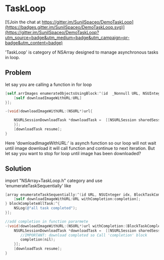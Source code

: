 # TaskLoop

[![Join the chat at https://gitter.im/SunilSpaceo/DemoTaskLoop](https://badges.gitter.im/SunilSpaceo/DemoTaskLoop.svg)](https://gitter.im/SunilSpaceo/DemoTaskLoop?utm_source=badge&utm_medium=badge&utm_campaign=pr-badge&utm_content=badge)

'TaskLoop' is category of NSArray designed to manage asynchronous tasks in loop. 

## Problem
let say you are calling a function in for loop

```objective-c
[self.arrImages enumerateObjectsUsingBlock:^(id  _Nonnull URL, NSUInteger idx, BOOL * _Nonnull stop) {
	[self downloadImageWithURL:URL]
}];

-(void)downloadImageWithURL:(NSURL*)url{

    NSURLSessionDownloadTask *downloadTask =  [[NSURLSession sharedSession] downloadTaskWithURL:url completionHandler:^(NSURL * _Nullable location, NSURLResponse * _Nullable response, NSError * _Nullable error) {
    }];
    [downloadTask resume];
}
```

Here 'downloadImageWithURL:' is asynch function so our loop will not wait until image download it will call function and continue to next iteration. But let say you want to stop for loop until image has been downloaded?

## Solution
import "NSArray+TaskLoop.h" category and use 'enumerateTaskSequentially' like 

```objective-c
[array enumerateTaskSequentially:^(id URL, NSUInteger idx, BlockTaskCompletion completion) {
    [self downloadImageWithURL:URL withCompletion:completion];
} blockCompleteAllTask:^{
    NSLog(@"all task completed");
}];

//add completion in function pararmete
-(void)downloadImageWithURL:(NSURL*)url withCompletion:(BlockTaskCompletion)completion{
    NSURLSessionDownloadTask *downloadTask =  [[NSURLSession sharedSession] downloadTaskWithURL:url completionHandler:^(NSURL * _Nullable location, NSURLResponse * _Nullable response, NSError * _Nullable error) {
       //IMPORTANT: download completed so Call 'completion' block
       completion(nil);
    }];
    [downloadTask resume];
}
```
